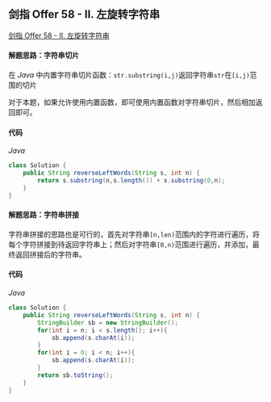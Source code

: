 ## 剑指 Offer 58 - II. 左旋转字符串

[剑指 Offer 58 - II. 左旋转字符串](https://leetcode-cn.com/problems/zuo-xuan-zhuan-zi-fu-chuan-lcof/)

#### 解题思路：字符串切片

在 *Java* 中内置字符串切片函数：`str.substring(i,j)`返回字符串`str`在`[i,j)`范围的切片

对于本题，如果允许使用内置函数，即可使用内置函数对字符串切片，然后相加返回即可。

#### 代码

*Java*

```java
class Solution {
    public String reverseLeftWords(String s, int n) {
        return s.substring(n,s.length()) + s.substring(0,n);
    }
}
```

#### 解题思路：字符串拼接

字符串拼接的思路也是可行的，首先对字符串`[n,len)`范围内的字符进行遍历，将每个字符拼接到待返回字符串上；然后对字符串`[0,n)`范围进行遍历，并添加，最终返回拼接后的字符串。

#### 代码

*Java*

```java
class Solution {
    public String reverseLeftWords(String s, int n) {
        StringBuilder sb = new StringBuilder();
        for(int i = n; i < s.length(); i++){
            sb.append(s.charAt(i));
        }
        for(int i = 0; i < n; i++){
            sb.append(s.charAt(i));
        }
        return sb.toString();
    }
}
```

